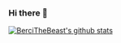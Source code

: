 ### Hi there 👋

[![BerciTheBeast's github stats](https://github-readme-stats.vercel.app/api?username=BerciTheBeast)](https://github.com/anuraghazra/github-readme-stats)

<!--
**BerciTheBeast/BerciTheBeast** is a ✨ _special_ ✨ repository because its `README.md` (this file) appears on your GitHub profile.

Here are some ideas to get you started:

- 🔭 I’m currently working on ...
- 🌱 I’m currently learning ...
- 👯 I’m looking to collaborate on ...
- 🤔 I’m looking for help with ...
- 💬 Ask me about ...
- 📫 How to reach me: ...
- 😄 Pronouns: ...
- ⚡ Fun fact: ...
-->

